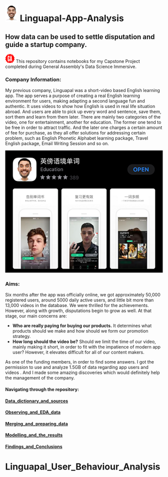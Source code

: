 # <img src="pictures/Logo.png" width="40">  Linguapal-App-Analysis
## How data can be used to settle disputation and guide a startup company.


<img src="pictures/GA_logo.png" width="30"> This repository contains notebooks for my Capstone Project completed during General Assembly's Data Science Immersive.


### Company Information:


My previous company, Linguapal was a short-video based English learning app. The app serves a purpose of creating a real English learning environment for users, making adapting a second language fun and authentic. It uses videos to show how English is used in real life situation abroad. And users are able to pick up every word and sentence, save them, sort them and learn from them later. There are mainly two categories of the video, one for entertainment, another for education. The former one tend to be free in order to attract traffic. And the later one charges a certain amount of fee for purchase, as they all offer solutions for addressing certain problem, such as English Phonetic Alphabet learning package,  Travel English package, Email Writing Session and so on. 


<img src="pictures/Linguapal_logo.png" width="600">


### Aims:

Six months after the app was officially online, we got approximately 50,000 registered users, around 5000 daily active users, and little bit more than 13,000 videos in the database. We were thrilled for the achievements. However, along with growth, disputations begin to grow as well. At that stage, our main concerns are:

* **Who are really paying for buying our products.** It determines what products should we make and how should we form our promotion strategy. 
*  __How long should the video be?__  Should we limit the time of our video, mainly making it short, in order to fit with the impatience of modern app user? However, it elevates difficult for all of our content makers.


As one of the funding members, in order to find some answers. I got the permission to use and analyze 1.5GB of data regarding app users and videos . And I made some amazing discoveries which would definitely help the management of the company.


#### Navigating through the repository:
#### [Data_dictionary_and_sources](https://github.com/paxton615/Linguapal-Analysis/tree/master/data_dictionary_and_sources)


#### [Observing_and_EDA_data](https://github.com/paxton615/Linguapal-Analysis/tree/master/Observing_and_EDA)

 
#### [Merging_and_preparing_data](https://github.com/paxton615/Linguapal-Analysis/tree/master/Merging_and_preparing_data)


#### [Modelling_and_the_results](https://github.com/paxton615/Linguapal-Analysis/tree/master/Modelling)


#### [Findings_and_Conclusions](https://github.com/paxton615/Linguapal-Analysis/tree/master/Findings_and_conclusions)







# Linguapal_User_Behaviour_Analysis
